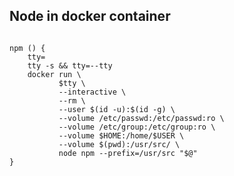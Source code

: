 ## Node in docker container

<pre><code>
npm () {
    tty=
    tty -s && tty=--tty
    docker run \
           $tty \
           --interactive \
           --rm \
           --user $(id -u):$(id -g) \
           --volume /etc/passwd:/etc/passwd:ro \
           --volume /etc/group:/etc/group:ro \
           --volume $HOME:/home/$USER \
           --volume $(pwd):/usr/src/ \
           node npm --prefix=/usr/src "$@"
}
</code></pre>